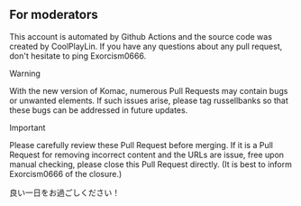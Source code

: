 ## For moderators

This account is automated by Github Actions and the source code was created by CoolPlayLin. If you have any questions about any pull request, don't hesitate to ping Exorcism0666.
>[!warning]
>With the new version of Komac, numerous Pull Requests may contain bugs or unwanted elements. If such issues arise, please tag russellbanks so that these bugs can be addressed in future updates.

>[!important]
>Please carefully review these Pull Request before merging. If it is a Pull Request for removing incorrect content and the URLs are issue, free upon manual checking, please close this Pull Request directly. (It is best to inform Exorcism0666 of the closure.)

良い一日をお過ごしください！
